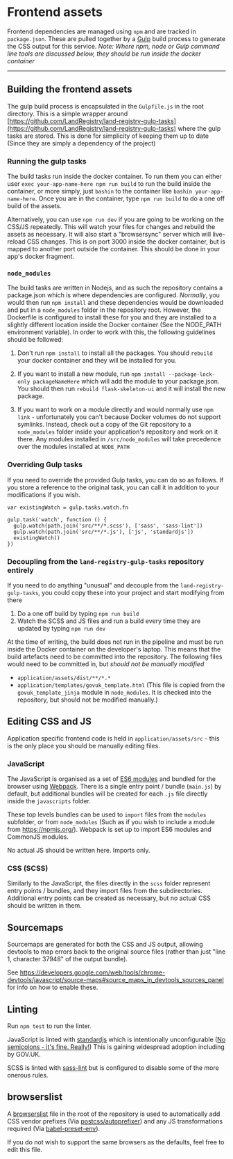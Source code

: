 # Frontend assets

Frontend dependencies are managed using `npm` and are tracked in `package.json`. These are pulled together by a [Gulp](http://gulpjs.com/) build process to generate the CSS output for this service. _Note: Where npm, node or Gulp command line tools are discussed below, they should be run inside the docker container_

------

## Building the frontend assets

The gulp build process is encapsulated in the `Gulpfile.js` in the root directory. This is a simple wrapper around [https://github.com/LandRegistry/land-registry-gulp-tasks](https://github.com/LandRegistry/land-registry-gulp-tasks) where the gulp tasks are stored. This is done for simplicity of keeping them up to date (Since they are simply a dependency of the project)

### Running the gulp tasks

The build tasks run inside the docker container. To run them you can either user `exec your-app-name-here npm run build` to run the build inside the container, or more simply, just `bashin` to the container like `bashin your-app-name-here`. Once you are in the container, type `npm run build` to do a one off build of the assets.

Alternatively, you can use `npm run dev` if you are going to be working on the CSS/JS repeatedly. This will watch your files for changes and rebuild the assets as necessary. It will also start a "browsersync" server which will live-reload CSS changes. This is on port 3000 inside the docker container, but is mapped to another port outside the container. This should be done in your app's docker fragment.

### `node_modules`
The build tasks are written in Nodejs, and as such the repository contains a package.json which is where dependencies are configured. _Normally_, you would then run `npm install` and these dependencies would be downloaded and put in a `node_modules` folder in the repository root. However, the Dockerfile is configured to install these for you and they are installed to a slightly different location inside the Docker container (See the NODE_PATH environment variable). In order to work with this, the following guidelines should be followed:

1) Don't run `npm install` to install all the packages. You should `rebuild` your docker container and they will be installed for you.

2) If you want to install a new module, run `npm install --package-lock-only packageNameHere` which will add the module to your package.json. You should then run `rebuild flask-skeleton-ui` and it will install the new package.

3) If you want to work on a module directly and would normally use `npm link` - unfortunately you can't because Docker volumes do not support symlinks. Instead, check out a copy of the Git repository to a `node_modules` folder inside your application's repository and work on it there. Any modules installed in `/src/node_modules` will take precedence over the modules installed at `NODE_PATH`

### Overriding Gulp tasks

If you need to override the provided Gulp tasks, you can do so as follows. If you store a reference to the original task, you can call it in addition to your modifications if you wish.

```
var existingWatch = gulp.tasks.watch.fn

gulp.task('watch', function () {
  gulp.watch(path.join('src/**/*.scss'), ['sass', 'sass-lint'])
  gulp.watch(path.join('src/**/*.js'), ['js', 'standardjs'])
  existingWatch()
})
```

### Decoupling from the `land-registry-gulp-tasks` repository entirely

If you need to do anything "unusual" and decouple from the `land-registry-gulp-tasks`, you could copy these into your project and start modifying from there

1. Do a one off build by typing `npm run build`
2. Watch the SCSS and JS files and run a build every time they are updated by typing `npm run dev`

At the time of writing, the build does not run in the pipeline and must be run inside the Docker container on the developer's laptop. This means that the build artefacts need to be committed into the repository. The following files would need to be committed in, but _should not be manually modified_

- `application/assets/dist/**/*.*`
- `application/templates/govuk_template.html` (This file is copied from the `govuk_template_jinja` module in `node_modules`. It is checked into the repository, but should not be modified manually.)

## Editing CSS and JS

Application specific frontend code is held in `application/assets/src` - this is the only place you should be manually editing files.

### JavaScript

The JavaScript is organised as a set of [ES6 modules](https://developer.mozilla.org/en-US/docs/Web/JavaScript/Reference/Statements/import) and bundled for the browser using [Webpack](https://github.com/webpack/docs/wiki/contents). There is a single entry point / bundle (`main.js`) by default, but additional bundles will be created for each `.js` file directly inside the `javascripts` folder.

These top levels bundles can be used to `import` files from the `modules` subfolder, or from `node_modules` (Such as if you wish to include a module from https://npmjs.org/). Webpack is set up to import ES6 modules and CommonJS modules.

No actual JS should be written here. Imports only.

### CSS (SCSS)

Similarly to the JavaScript, the files directly in the `scss` folder represent entry points / bundles, and they import files from the subdirectories. Additional entry points can be created as necessary, but no actual CSS should be written in them.

## Sourcemaps

Sourcemaps are generated for both the CSS and JS output, allowing devtools to map errors back to the original source files (rather than just "line 1, character 37948" of the output bundle).

See https://developers.google.com/web/tools/chrome-devtools/javascript/source-maps#source_maps_in_devtools_sources_panel for info on how to enable these.

## Linting

Run `npm test` to run the linter.

JavaScript is linted with [standardjs](http://standardjs.com/) which is intentionally unconfigurable ([No semicolons - it's fine. Really!](https://github.com/feross/standard#the-rules)) This is gaining widespread adoption including by GOV.UK.

SCSS is linted with [sass-lint](https://github.com/sasstools/sass-lint) but is configured to disable some of the more onerous rules.

## browserslist

A [browserslist](https://github.com/ai/browserslist) file in the root of the repository is used to automatically add CSS vendor prefixes (Via [postcss/autoprefixer](https://github.com/postcss/autoprefixer)) and any JS transformations required (Via [babel-preset-env](https://github.com/babel/babel/tree/master/packages/babel-preset-env)).

If you do not wish to support the same browsers as the defaults, feel free to edit this file.

